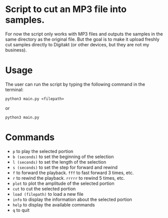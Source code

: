 # Script to cut an MP3  file into samples.

For now the script only works with MP3 files and outputs the samples in the same directory as the original file.
But the goal is to make it upload freshly cut samples directly to Digitakt (or other devices, but they are not my business).

# Usage
The user can run the script by typing the following command in the terminal:
```
python3 main.py <filepath>
```

or 

```
python3 main.py
```

# Commands
* `p` to play the selected portion
* `b (seconds)` to set the beginning of the selection
* `l (seconds)` to set the length of the selection
* `s (seconds)` to set the step for forward and rewind
* `f` to forward the playback. `fff` to fast forward 3 times, etc.
* `r` to rewind the playback. `rrrrr` to rewind 5 times, etc.
* `plot` to plot the amplitude of the selected portion
* `cut` to cut the selected portion
* `load (filepath)` to load a new file
* `info` to display the information about the selected portion
* `help` to display the available commands
* `q` to quit